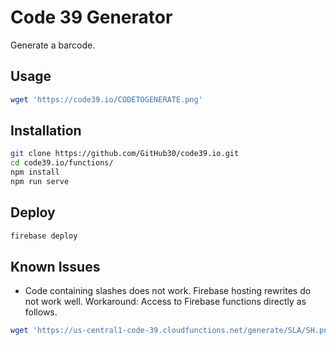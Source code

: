 # Code 39 Generator

Generate a barcode.

## Usage

```bash
wget 'https://code39.io/CODETOGENERATE.png'
```

## Installation

```bash
git clone https://github.com/GitHub30/code39.io.git
cd code39.io/functions/
npm install
npm run serve
```

## Deploy

```bash
firebase deploy
```

## Known Issues

- Code containing slashes does not work. Firebase hosting rewrites do not work well.
Workaround:
  Access to Firebase functions directly as follows.

```bash
wget 'https://us-central1-code-39.cloudfunctions.net/generate/SLA/SH.png'
```
